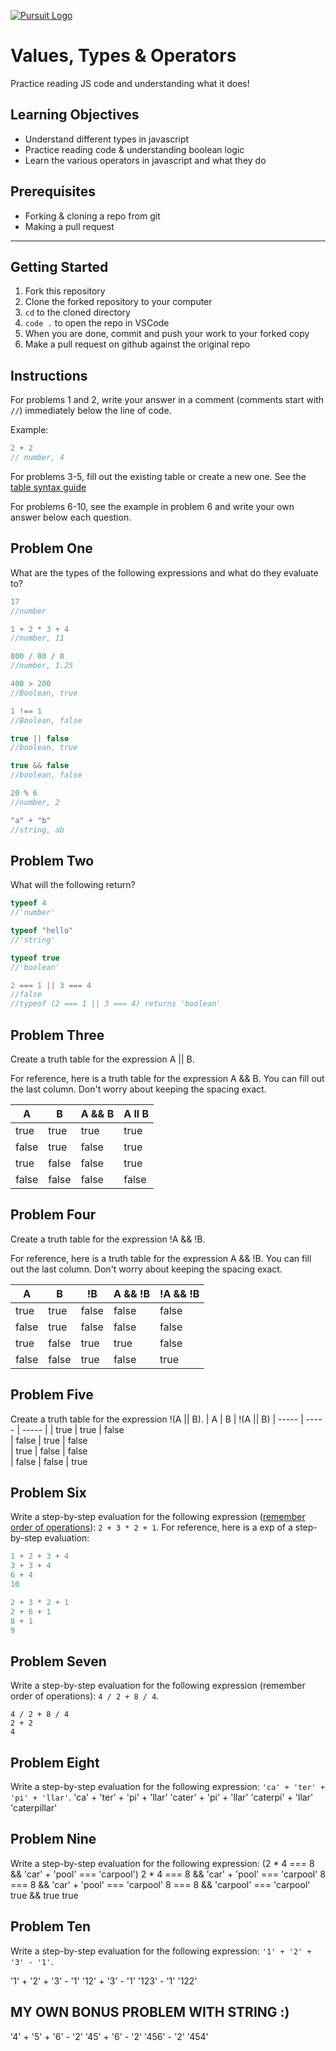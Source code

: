 [![Pursuit Logo](https://avatars1.githubusercontent.com/u/5825944?s=200&v=4)](https://pursuit.org)

# Values, Types & Operators

Practice reading JS code and understanding what it does!

## Learning Objectives

- Understand different types in javascript
- Practice reading code & understanding boolean logic
- Learn the various operators in javascript and what they do

## Prerequisites

- Forking & cloning a repo from git
- Making a pull request

---

## Getting Started

1. Fork this repository
1. Clone the forked repository to your computer
1. `cd` to the cloned directory
1. `code .` to open the repo in VSCode
1. When you are done, commit and push your work to your forked copy
1. Make a pull request on github against the original repo

## Instructions

For problems 1 and 2, write your answer in a comment (comments start with `//`) immediately below the line of code.

Example:

```js
2 + 2
// number, 4
```

For problems 3-5, fill out the existing table or create a new one. See the [table syntax guide](https://www.markdownguide.org/extended-syntax#tables)

For problems 6-10, see the example in problem 6 and write your own answer below each question.



## Problem One

What are the types of the following expressions and what do they evaluate to?

```js
17
//number

1 + 2 * 3 + 4
//number, 11

800 / 80 / 8
//number, 1.25

400 > 200
//Boolean, true

1 !== 1
//Boolean, false

true || false
//boolean, true

true && false
//boolean, false

20 % 6
//number, 2

"a" + "b"
//string, ab

```

## Problem Two

What will the following return?

```js
typeof 4
//'number'

typeof "hello"
//'string'

typeof true
//'boolean'

2 === 1 || 3 === 4
//false
//typeof (2 === 1 || 3 === 4) returns 'boolean'

```

## Problem Three

Create a truth table for the expression A || B.

For reference, here is a truth table for the expression A && B. You can fill out the last column. Don't worry about keeping the spacing exact.

| A     | B     | A && B |  A ll B   |
| ----- | ----- | ------ | ---------- |
| true  | true  | true   |      true
| false | true  | false  |      true
| true  | false | false  |      true
| false | false | false  |      false


## Problem Four

Create a truth table for the expression !A && !B.

For reference, here is a truth table for the expression A && !B. You can fill out the last column. Don't worry about keeping the spacing exact.

| A     | B     | !B    | A && !B | !A && !B |
| ----- | ----- | ----- | ------- | -------- |
| true  | true  | false | false   |     false     |
| false | true  | false | false   |     false     |
| true  | false | true  | true    |     false     |
| false | false | true  | false   |     true     |

## Problem Five

Create a truth table for the expression !(A || B).
 | A     | B     | !(A || B)
| ----- | ----- | ----- | 
| true  | true  |  false        
| false | true  |  false        
| true  | false |  false        
| false | false |  true        

## Problem Six

Write a step-by-step evaluation for the following expression ([remember order of operations](https://www.mathsisfun.com/operation-order-pemdas.html)): `2 + 3 * 2 + 1`.
For reference, here is a exp of a step-by-step evaluation:

```js
1 + 2 + 3 + 4
3 + 3 + 4
6 + 4
10

2 + 3 * 2 + 1
2 + 6 + 1
8 + 1
9
```

## Problem Seven

Write a step-by-step evaluation for the following expression (remember order of operations): `4 / 2 + 8 / 4`.
```
4 / 2 + 8 / 4
2 + 2
4
```

## Problem Eight

Write a step-by-step evaluation for the following expression: `'ca' + 'ter' + 'pi' + 'llar'`.
'ca' + 'ter' + 'pi' + 'llar'
'cater' + 'pi' + 'llar'
'caterpi' + 'llar'
'caterpillar'

## Problem Nine

Write a step-by-step evaluation for the following expression: (2 * 4 === 8 && 'car' + 'pool' === 'carpool')
2 * 4 === 8 && 'car' + 'pool' === 'carpool'
8 === 8 && 'car' + 'pool' === 'carpool'
8 === 8 && 'carpool' === 'carpool'
true && true
true

## Problem Ten

Write a step-by-step evaluation for the following expression: `'1' + '2' + '3' - '1'`.

'1' + '2' + '3' - '1'
'12' + '3' - '1'
'123' - '1'
'122'

## MY OWN BONUS PROBLEM WITH STRING :)
'4' + '5' + '6' - '2'
'45' + '6' - '2'
'456' - '2'
'454'